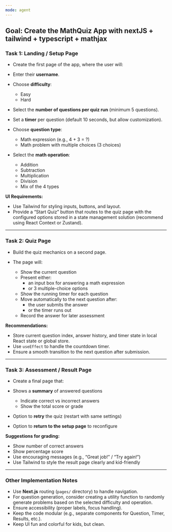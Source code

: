 ```yaml
---
mode: agent
---
```


## Goal: Create the MathQuiz App with nextJS + tailwind + typescript + mathjax

### Task 1: Landing / Setup Page

- Create the first page of the app, where the user will:

- Enter their **username**.
- Choose **difficulty**:
  - Easy
  - Hard
- Select the **number of questions per quiz run** (minimum 5 questions).
- Set a **timer** per question (default 10 seconds, but allow customization).
- Choose **question type**:
  - Math expression (e.g., 4 + 3 = ?)
  - Math problem with multiple choices (3 choices)
- Select the **math operation**:
  - Addition
  - Subtraction
  - Multiplication
  - Division
  - Mix of the 4 types

**UI Requirements:**
- Use Tailwind for styling inputs, buttons, and layout.
- Provide a “Start Quiz” button that routes to the quiz page with the configured options stored in a state management solution (recommend using React Context or Zustand).

---

### Task 2: Quiz Page

- Build the quiz mechanics on a second page.  

- The page will:
  - Show the current question
  - Present either:
    - an input box for answering a math expression
    - or 3 multiple-choice options
  - Show the running timer for each question
  - Move automatically to the next question after:
    - the user submits the answer
    - or the timer runs out
  - Record the answer for later assessment

**Recommendations:**
- Store current question index, answer history, and timer state in local React state or global store.
- Use `useEffect` to handle the countdown timer.
- Ensure a smooth transition to the next question after submission.

---

### Task 3: Assessment / Result Page

- Create a final page that:

- Shows a **summary** of answered questions
  - Indicate correct vs incorrect answers
  - Show the total score or grade
- Option to **retry** the quiz (restart with same settings)
- Option to **return to the setup page** to reconfigure

**Suggestions for grading:**
- Show number of correct answers
- Show percentage score
- Use encouraging messages (e.g., “Great job!” / “Try again!”)
- Use Tailwind to style the result page clearly and kid-friendly

---

### Other Implementation Notes

- Use **Next.js** routing (`pages/` directory) to handle navigation.
- For question generation, consider creating a utility function to randomly generate problems based on the selected difficulty and operation.
- Ensure accessibility (proper labels, focus handling).
- Keep the code modular (e.g., separate components for Question, Timer, Results, etc.).
- Keep UI fun and colorful for kids, but clean.

